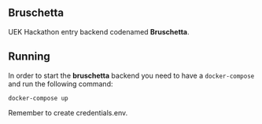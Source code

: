 Bruschetta
---

UEK Hackathon entry backend codenamed **Bruschetta**.

## Running

In order to start the **bruschetta** backend you need to have a `docker-compose` and run the following command:

```docker-compose up```

Remember to create credentials.env.
